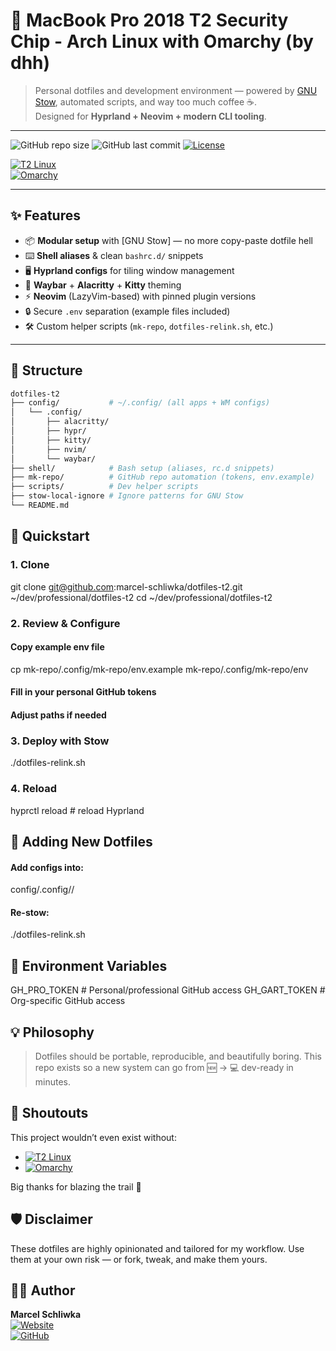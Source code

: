 # 🌌 MacBook Pro 2018 T2 Security Chip - Arch Linux with Omarchy (by dhh)

> Personal dotfiles and development environment — powered by [GNU Stow](https://www.gnu.org/software/stow/), automated scripts, and way too much coffee ☕.  
> Designed for **Hyprland + Neovim + modern CLI tooling**.

---

![GitHub repo size](https://img.shields.io/github/repo-size/marcel-schliwka/dotfiles-t2?label=Repo%20Size&color=blueviolet)
![GitHub last commit](https://img.shields.io/github/last-commit/marcel-schliwka/dotfiles-t2?color=green)
[![License](https://img.shields.io/badge/license-GLWTS--No--LLMs-red?style=flat-square)](/LICENSE)

[![T2 Linux](https://img.shields.io/badge/Powered%20by-T2%20Linux-blue?logo=apple)](https://t2linux.org/)  
[![Omarchy](https://img.shields.io/badge/Inspiration-Omarchy-black?logo=github)](https://github.com/basecamp/omarchy)

---

## ✨ Features

- 📦 **Modular setup** with [GNU Stow] — no more copy-paste dotfile hell
- ⌨️ **Shell aliases** & clean `bashrc.d/` snippets
- 🖥️ **Hyprland configs** for tiling window management
- 🎨 **Waybar** + **Alacritty** + **Kitty** theming
- ⚡ **Neovim** (LazyVim-based) with pinned plugin versions
- 🔒 Secure `.env` separation (example files included)
- 🛠️ Custom helper scripts (`mk-repo`, `dotfiles-relink.sh`, etc.)

---

## 📂 Structure

```bash
dotfiles-t2
├── config/           # ~/.config/ (all apps + WM configs)
│   └── .config/
│       ├── alacritty/
│       ├── hypr/
│       ├── kitty/
│       ├── nvim/
│       └── waybar/
├── shell/            # Bash setup (aliases, rc.d snippets)
├── mk-repo/          # GitHub repo automation (tokens, env.example)
├── scripts/          # Dev helper scripts
├── stow-local-ignore # Ignore patterns for GNU Stow
└── README.md
```

## 🚀 Quickstart

### 1. Clone

git clone git@github.com:marcel-schliwka/dotfiles-t2.git ~/dev/professional/dotfiles-t2
cd ~/dev/professional/dotfiles-t2

### 2. Review & Configure

#### Copy example env file

cp mk-repo/.config/mk-repo/env.example mk-repo/.config/mk-repo/env

#### Fill in your personal GitHub tokens

#### Adjust paths if needed

### 3. Deploy with Stow

./dotfiles-relink.sh

### 4. Reload

hyprctl reload # reload Hyprland

## 🧩 Adding New Dotfiles

#### Add configs into:

config/.config/<app>/

#### Re-stow:

./dotfiles-relink.sh

## 🔐 Environment Variables

GH_PRO_TOKEN # Personal/professional GitHub access
GH_GART_TOKEN # Org-specific GitHub access

## 💡 Philosophy

> Dotfiles should be portable, reproducible, and beautifully boring.
> This repo exists so a new system can go from 🆕 → 💻 dev-ready in minutes.

## 🙏 Shoutouts

This project wouldn’t even exist without:

- [![T2 Linux](https://img.shields.io/badge/T2%20Linux-Love%20Your%20Mac-blue?logo=apple)](https://t2linux.org/)
- [![Omarchy](https://img.shields.io/badge/DHH-Omarchy-black?logo=github)](https://github.com/basecamp/omarchy)

Big thanks for blazing the trail 🚀

## 🛡️ Disclaimer

These dotfiles are highly opinionated and tailored for my workflow.
Use them at your own risk — or fork, tweak, and make them yours.

## 👨‍💻 Author

**Marcel Schliwka**  
[![Website](https://img.shields.io/badge/Website-marcelschliwka.de-blue?style=flat&logo=google-chrome&logoColor=white)](https://marcelschliwka.de)  
[![GitHub](https://img.shields.io/badge/GitHub-marcel--schliwka-black?style=flat&logo=github)](https://github.com/marcel-schliwka)
